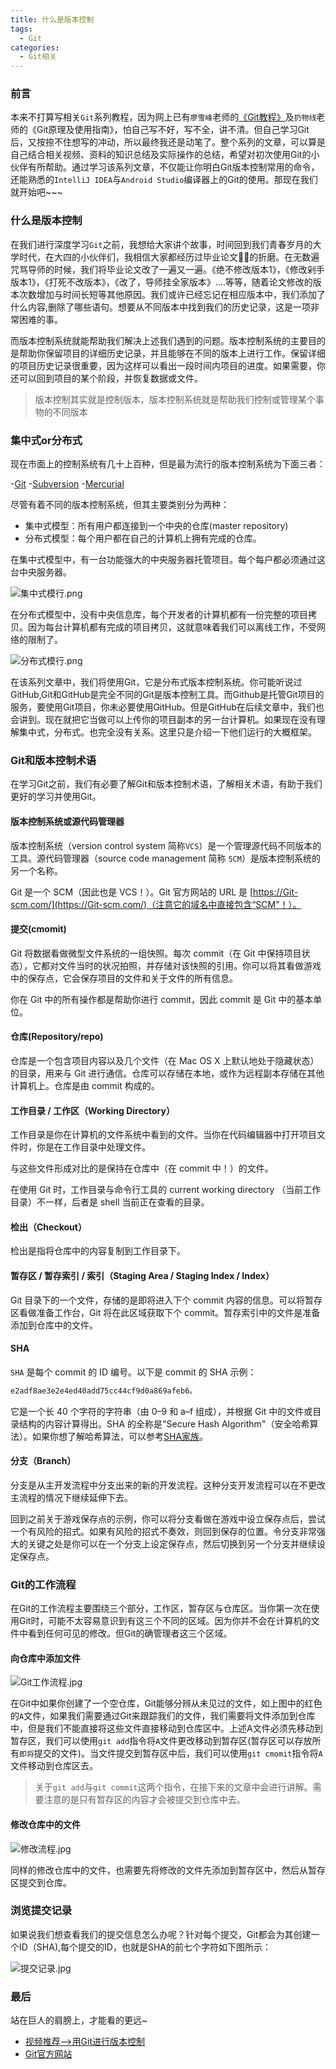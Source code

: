 ```yaml
---
title: 什么是版本控制
tags:
  - Git
categories:
  - Git相关
---
```


### 前言

本来不打算写相关`Git`系列教程，因为网上已有`廖雪峰`老师的[《Git教程》](https://www.liaoxuefeng.com/wiki/896043488029600)及`扔物线`老师的《Git原理及使用指南》，怕自己写不好，写不全，讲不清。但自己学习Git后，又按捺不住想写的冲动，所以最终我还是动笔了。整个系列的文章，可以算是自己结合相关视频、资料的知识总结及实际操作的总结，希望对初次使用Git的小伙伴有所帮助。通过学习该系列文章，不仅能让你明白Git版本控制常用的命令，还能熟悉的`IntelliJ IDEA`与`Android Studio`编译器上的Git的使用。那现在我们就开始吧~~~

### 什么是版本控制

在我们进行深度学习`Git`之前，我想给大家讲个故事，时间回到我们青春岁月的大学时代，在大四的小伙伴们，我相信大家都经历过毕业论文👨‍🎓的折磨。在无数遍咒骂导师的时候，我们将毕业论文改了一遍又一遍。《绝不修改版本1》，《修改剁手版本1》，《打死不改版本》，《改了，导师挂全家版本》....等等，随着论文修改的版本次数增加与时间长短等其他原因。我们或许已经忘记在相应版本中，我们添加了什么内容,删除了哪些语句。想要从不同版本中找到我们的历史记录，这是一项非常困难的事。

而版本控制系统就能帮助我们解决上述我们遇到的问题。版本控制系统的主要目的是帮助你保留项目的详细历史记录，并且能够在不同的版本上进行工作。保留详细的项目历史记录很重要，因为这样可以看出一段时间内项目的进度。如果需要，你还可以回到项目的某个阶段，并恢复数据或文件。

>版本控制其实就是控制版本，版本控制系统就是帮助我们控制或管理某个事物的不同版本

### 集中式or分布式

现在市面上的控制系统有几十上百种，但是最为流行的版本控制系统为下面三者：

-[Git](https://Git-scm.com)
-[Subversion](https://subversion.apache.org)
-[Mercurial](https://www.mercurial-scm.org)

尽管有着不同的版本控制系统，但其主要类别分为两种：

- 集中式模型：所有用户都连接到一个中央的仓库(master repository)
- 分布式模型：每个用户都在自己的计算机上拥有完成的仓库。
  
在集中式模型中，有一台功能强大的中央服务器托管项目。每个每户都必须通过这台中央服务器。

![集中式模行.png](https://upload-images.jianshu.io/upload_images/2824145-ceaece926f648114.png?imageMogr2/auto-orient/strip%7CimageView2/2/w/1240)

在分布式模型中，没有中央信息库，每个开发者的计算机都有一份完整的项目拷贝。因为每台计算机都有完成的项目拷贝，这就意味着我们可以离线工作，不受网络的限制了。

![分布式模行.png](https://upload-images.jianshu.io/upload_images/2824145-4041db9b893cba49.png?imageMogr2/auto-orient/strip%7CimageView2/2/w/1240)

在该系列文章中，我们将使用Git，它是分布式版本控制系统。你可能听说过GitHub,Git和GitHub是完全不同的Git是版本控制工具。而Github是托管Git项目的服务，要使用Git项目，你未必要使用GitHub。但是GitHub在后续文章中，我们也会讲到。现在就把它当做可以上传你的项目副本的另一台计算机。如果现在没有理解集中式，分布式。也完全没有关系。这里只是介绍一下他们运行的大概框架。

### Git和版本控制术语

在学习Git之前，我们有必要了解Git和版本控制术语，了解相关术语，有助于我们更好的学习并使用Git。

#### 版本控制系统或源代码管理器

版本控制系统（version control system 简称`VCS`）是一个管理源代码不同版本的工具。源代码管理器（source code management 简称 `SCM`）是版本控制系统的另一个名称。

Git 是一个 SCM（因此也是 VCS！）。Git 官方网站的 URL 是 [https://Git-scm.com/](https://Git-scm.com/)（注意它的域名中直接包含“SCM”！）。

#### 提交(cmomit)

Git 将数据看做微型文件系统的一组快照。每次 commit（在 Git 中保持项目状态），它都对文件当时的状况拍照，并存储对该快照的引用。你可以将其看做游戏中的保存点，它会保存项目的文件和关于文件的所有信息。

你在 Git 中的所有操作都是帮助你进行 commit，因此 commit 是 Git 中的基本单位。

#### 仓库(Repository/repo)

仓库是一个包含项目内容以及几个文件（在 Mac OS X 上默认地处于隐藏状态）的目录，用来与 Git 进行通信。仓库可以存储在本地，或作为远程副本存储在其他计算机上。仓库是由 commit 构成的。

#### 工作目录 / 工作区（Working Directory）

工作目录是你在计算机的文件系统中看到的文件。当你在代码编辑器中打开项目文件时，你是在工作目录中处理文件。

与这些文件形成对比的是保持在仓库中（在 commit 中！）的文件。

在使用 Git 时，工作目录与命令行工具的 current working directory （当前工作目录）不一样，后者是 shell 当前正在查看的目录。

#### 检出（Checkout）

检出是指将仓库中的内容复制到工作目录下。

#### 暂存区 / 暂存索引 / 索引（Staging Area / Staging Index / Index）

Git 目录下的一个文件，存储的是即将进入下个 commit 内容的信息。可以将暂存区看做准备工作台，Git 将在此区域获取下个 commit。暂存索引中的文件是准备添加到仓库中的文件。

#### SHA

`SHA` 是每个 commit 的 ID 编号。以下是 commit 的 SHA 示例：

```java
e2adf8ae3e2e4ed40add75cc44cf9d0a869afeb6。
```

它是一个长 40 个字符的字符串（由 0–9 和 a–f 组成），并根据 Git 中的文件或目录结构的内容计算得出。SHA 的全称是"Secure Hash Algorithm"（安全哈希算法）。如果你想了解哈希算法，可以参考[SHA家族](https://baike.baidu.com/item/SHA家族/9849595?fromtitle=SHA&fromid=9533316&fr=aladdin)。

#### 分支（Branch）

分支是从主开发流程中分支出来的新的开发流程。这种分支开发流程可以在不更改主流程的情况下继续延伸下去。

回到之前关于游戏保存点的示例，你可以将分支看做在游戏中设立保存点后，尝试一个有风险的招式。如果有风险的招式不奏效，则回到保存的位置。令分支非常强大的关键之处是你可以在一个分支上设定保存点，然后切换到另一个分支并继续设定保存点。

### Git的工作流程

在Git的工作流程主要围绕三个部分，工作区，暂存区与仓库区。当你第一次在使用Git时，可能不太容易意识到有这三个不同的区域。因为你并不会在计算机的文件中看到任何可见的修改。但Git的确管理者这三个区域。

#### 向仓库中添加文件

![Git工作流程.jpg](https://upload-images.jianshu.io/upload_images/2824145-b80ef2ebe0992a44.jpg?imageMogr2/auto-orient/strip%7CimageView2/2/w/1240)

在Git中如果你创建了一个空仓库，Git能够分辨从未见过的文件，如上图中的红色的`A`文件，如果我们需要通过Git来跟踪我们的文件，我们需要将文件添加到仓库中，但是我们不能直接将这些文件直接移动到仓库区中。上述A文件必须先移动到暂存区，我们可以使用`git add`指令将`A`文件更改移动到暂存区(暂存区可以存放所有`即将`提交的文件)。当文件提交到暂存区中后，我们可以使用`git cmomit`指令将`A`文件移动到仓库区去。

>关于`git add`与`git commit`这两个指令，在接下来的文章中会进行讲解。需要注意的是只有暂存区的内容才会被提交到仓库中去。

#### 修改仓库中的文件

![修改流程.jpg](https://upload-images.jianshu.io/upload_images/2824145-d664b7224598b433.jpg?imageMogr2/auto-orient/strip%7CimageView2/2/w/1240)

同样的修改仓库中的文件，也需要先将修改的文件先添加到暂存区中，然后从暂存区提交到仓库。

### 浏览提交记录

如果说我们想查看我们的提交信息怎么办呢？针对每个提交，Git都会为其创建一个ID（SHA),每个提交的ID，也就是SHA的前七个字符如下图所示：

![提交记录.jpg](https://upload-images.jianshu.io/upload_images/2824145-6f3eab46fb5e2edf.jpg?imageMogr2/auto-orient/strip%7CimageView2/2/w/1240)

### 最后

站在巨人的肩膀上，才能看的更远~

- [视频推荐-->用Git进行版本控制](https://cn.udacity.com/course/version-control-with-Git--ud123)
- [Git官方网站](https://Git-scm.com/book/zh/v2/)
